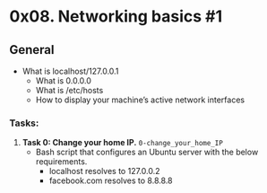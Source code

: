 # 0x08. Networking basics #1

## General

* What is localhost/127.0.0.1
  * What is 0.0.0.0
  * What is /etc/hosts
  * How to display your machine’s active network interfaces

### Tasks:

1. **Task 0: Change your home IP.** `0-change_your_home_IP`
   - Bash script that configures an Ubuntu server with the below requirements.
     - localhost resolves to 127.0.0.2
     - facebook.com resolves to 8.8.8.8

